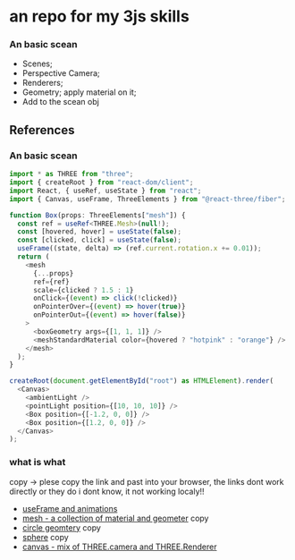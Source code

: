# an repo for my 3js skills

### An basic scean

- Scenes;
- Perspective Camera;
- Renderers;
- Geometry; apply material on it;
- Add to the scean obj

## References

### An basic scean

```ts
import * as THREE from "three";
import { createRoot } from "react-dom/client";
import React, { useRef, useState } from "react";
import { Canvas, useFrame, ThreeElements } from "@react-three/fiber";

function Box(props: ThreeElements["mesh"]) {
  const ref = useRef<THREE.Mesh>(null!);
  const [hovered, hover] = useState(false);
  const [clicked, click] = useState(false);
  useFrame((state, delta) => (ref.current.rotation.x += 0.01));
  return (
    <mesh
      {...props}
      ref={ref}
      scale={clicked ? 1.5 : 1}
      onClick={(event) => click(!clicked)}
      onPointerOver={(event) => hover(true)}
      onPointerOut={(event) => hover(false)}
    >
      <boxGeometry args={[1, 1, 1]} />
      <meshStandardMaterial color={hovered ? "hotpink" : "orange"} />
    </mesh>
  );
}

createRoot(document.getElementById("root") as HTMLElement).render(
  <Canvas>
    <ambientLight />
    <pointLight position={[10, 10, 10]} />
    <Box position={[-1.2, 0, 0]} />
    <Box position={[1.2, 0, 0]} />
  </Canvas>
);
```

### what is what

copy -> plese copy the link and past into your browser, the links dont work directly
or they do i dont know, it not working localy!!

- [useFrame and animations](https://docs.pmnd.rs/react-three-fiber/tutorials/basic-animations)
- [mesh - a collection of material and geometer](https://threejs.org/docs/#api/en/objects/Mesh) copy
- [circle geomtery](https://threejs.org/docs/#api/en/geometries/CircleGeometry) copy
- [sphere](https://threejs.org/docs/#api/en/geometries/SphereGeometry) copy
- [canvas - mix of THREE.camera and THREE.Renderer](https://docs.pmnd.rs/react-three-fiber/api/canvas)
